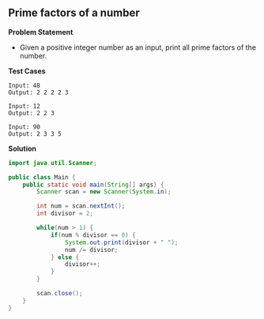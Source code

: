 ## Prime factors of a number

**Problem Statement**

- Given a positive integer number as an input, print all prime factors of the number.

**Test Cases**

```
Input: 48
Output: 2 2 2 2 3

Input: 12
Output: 2 2 3

Input: 90
Output: 2 3 3 5
```

**Solution**

```java
import java.util.Scanner;

public class Main {
	public static void main(String[] args) {
		Scanner scan = new Scanner(System.in);

		int num = scan.nextInt();
		int divisor = 2;

		while(num > 1) {
			if(num % divisor == 0) {
				System.out.print(divisor + " ");
				num /= divisor;
			} else {
				divisor++;
			}
		}

		scan.close();
	}
}
```
